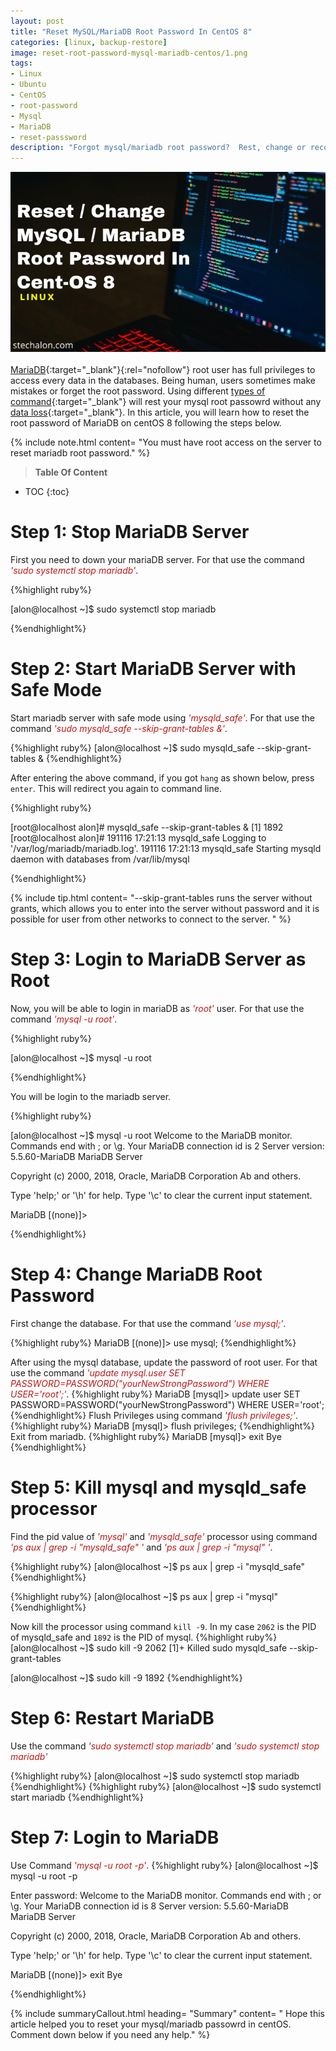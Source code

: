 ```yaml
---
layout: post
title: "Reset MySQL/MariaDB Root Password In CentOS 8"
categories: [linux, backup-restore]
image: reset-root-password-mysql-mariadb-centos/1.png
tags:
- Linux
- Ubuntu
- CentOS
- root-password
- Mysql
- MariaDB
- reset-passsword
description: "Forgot mysql/mariadb root password?  Rest, change or recover the root password of mysql using skip grant tables command in centOS Linux."
---
```

![Reset MySQL/MariaDB Root Password In CentOS 8 | sTechalon.com](/static/img/posts/reset-root-password-mysql-mariadb-centos/1.png)<br><br>
[MariaDB](https://mariadb.org/){:target="_blank"}{:rel="nofollow"} root user has full privileges to access every data in the databases. Being human, users sometimes make mistakes or forget the root password. Using different [types of command](https://stechalon.com/linux-bash-shell-command-types){:target="_blank"} will rest your mysql root passowrd without any [data loss](https://stechalon.com/install-systemback-restore-previous-state-ubuntu-linux){:target="_blank"}. In this article, you will learn how to reset the root password of MariaDB on centOS 8 following the steps below.

{% include note.html content= "You must have root access on the server to reset mariadb root password." %}

> **Table Of Content**

* TOC
{:toc}

# Step 1: Stop MariaDB Server
First you need to down your mariaDB server. For that use the command  <span style="color:#bb1919">*'sudo systemctl stop mariadb'*</span>.  

{%highlight ruby%}

[alon@localhost ~]$ sudo systemctl stop mariadb

{%endhighlight%}

# Step 2: Start MariaDB Server with Safe Mode
Start mariadb server with safe mode using <span style="color:#bb1919">*'mysqld_safe'*</span>. For that use the command  <span style="color:#bb1919">*'sudo mysqld_safe --skip-grant-tables &'*</span>.

{%highlight ruby%}
[alon@localhost ~]$ sudo mysqld_safe --skip-grant-tables &
{%endhighlight%}

After entering the above command, if you got `hang` as shown below, press `enter`.  This will redirect you again to command line.

{%highlight ruby%}

[root@localhost alon]# mysqld_safe --skip-grant-tables &
[1] 1892
[root@localhost alon]# 191116 17:21:13 mysqld_safe Logging to '/var/log/mariadb/mariadb.log'.
191116 17:21:13 mysqld_safe Starting mysqld daemon with databases from /var/lib/mysql

{%endhighlight%}

{% include tip.html content= "--skip-grant-tables  runs the server without grants, which allows you to enter into the server without password and it is possible for user from other networks to connect to the server. " %}
# Step 3: Login to MariaDB Server as Root
Now, you will be able  to login in mariaDB as  <span style="color:#bb1919">*'root'*</span> user. For that use the command <span style="color:#bb1919">*'mysql -u root'*</span>.

{%highlight ruby%}

[alon@localhost ~]$ mysql -u root

{%endhighlight%}

You will be login to the mariadb server.  

{%highlight ruby%}

[alon@localhost ~]$ mysql -u root
Welcome to the MariaDB monitor.  Commands end with ; or \g.
Your MariaDB connection id is 2
Server version: 5.5.60-MariaDB MariaDB Server

Copyright (c) 2000, 2018, Oracle, MariaDB Corporation Ab and others.

Type 'help;' or '\h' for help. Type '\c' to clear the current input statement.

MariaDB [(none)]>

{%endhighlight%}

# Step 4: Change MariaDB Root Password
First change the database. For that use the command <span style="color:#bb1919">*'use mysql;'*</span>.

{%highlight ruby%}
MariaDB [(none)]> use mysql;
{%endhighlight%}

After using the mysql database, update the password of root user. For that use the command  <span style="color:#bb1919">*'update mysql.user SET PASSWORD=PASSWORD("yourNewStrongPassword") WHERE USER='root';'*</span>.
{%highlight ruby%}
MariaDB [mysql]> update user SET PASSWORD=PASSWORD("yourNewStrongPassword") WHERE USER='root';
{%endhighlight%}
Flush Privileges using command <span style="color:#bb1919">*'flush privileges;'*</span>.
{%highlight ruby%}
MariaDB [mysql]> flush privileges;
{%endhighlight%}
Exit from mariadb.
{%highlight ruby%}
MariaDB [mysql]> exit
Bye
{%endhighlight%}

# Step 5: Kill mysql and mysqld_safe processor
Find the pid value of <span style="color:#bb1919">*'mysql'*</span> and <span style="color:#bb1919">*'mysqld_safe'*</span> processor using command <span style="color:#bb1919">*'ps aux | grep -i "mysqld_safe" '*</span> and <span style="color:#bb1919">*'ps aux | grep -i "mysql" '*</span>.

{%highlight ruby%}
[alon@localhost ~]$ ps aux | grep -i "mysqld_safe"
{%endhighlight%}

{%highlight ruby%}
[alon@localhost ~]$ ps aux | grep -i "mysql"
{%endhighlight%}

Now kill the processor using command `kill -9`. In my case `2062` is the PID of mysqld_safe and `1892` is the PID of mysql.
{%highlight ruby%}
[alon@localhost ~]$ sudo kill -9 2062
[1]+  Killed                  sudo mysqld_safe --skip-grant-tables

[alon@localhost ~]$ sudo kill -9 1892
{%endhighlight%}

# Step 6: Restart MariaDB
Use the command <span style="color:#bb1919">*'sudo systemctl stop mariadb'*</span> and <span style="color:#bb1919">*'sudo systemctl stop mariadb'*</span>

{%highlight ruby%}
[alon@localhost ~]$ sudo systemctl stop mariadb
{%endhighlight%}
{%highlight ruby%}
[alon@localhost ~]$ sudo systemctl start mariadb
{%endhighlight%}

# Step 7: Login to MariaDB 
Use Command <span style="color:#bb1919">*'mysql -u root -p'*</span>.
{%highlight ruby%}
[alon@localhost ~]$ mysql -u root -p

Enter password:
Welcome to the MariaDB monitor.  Commands end with ; or \g.
Your MariaDB connection id is 8
Server version: 5.5.60-MariaDB MariaDB Server

Copyright (c) 2000, 2018, Oracle, MariaDB Corporation Ab and others.

Type 'help;' or '\h' for help. Type '\c' to clear the current input statement.

MariaDB [(none)]> exit
Bye

{%endhighlight%}

{% include summaryCallout.html heading= "Summary" content= " Hope this article helped you to reset your mysql/mariadb passowrd in centOS. Comment down below if you need any help." %}